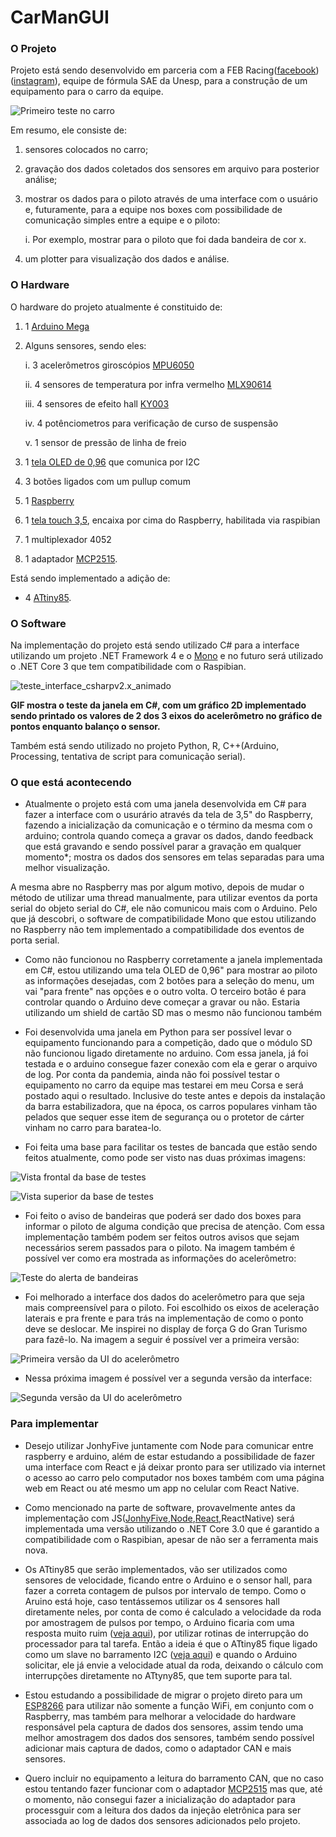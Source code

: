 # CarManGUI

### O Projeto
 
Projeto está sendo desenvolvido em parceria com a FEB Racing([facebook](https://www.facebook.com/equipefebracing))([instagram](https://www.instagram.com/febracing/?hl=pt)), equipe de fórmula SAE da Unesp, para a construção de um equipamento para o carro da equipe.


![Primeiro teste no carro](static%2Fprimeiro_teste_no_carro.jpeg)


Em resumo, ele consiste de:

1. sensores colocados no carro;
2. gravação dos dados coletados dos sensores em arquivo para posterior análise;
3. mostrar os dados para o piloto através de uma interface com o usuário e, futuramente, para a equipe nos boxes com possibilidade de comunicação simples entre a equipe e o piloto:
   
    i. Por exemplo, mostrar para o piloto que foi dada bandeira de cor x.
4. um plotter para visualização dos dados e análise.


### O Hardware
   
O hardware do projeto atualmente é constituido de:

1. 1 [Arduino Mega](https://www.arduino.cc/en/Guide/ArduinoMega2560)
2. Alguns sensores, sendo eles:

   i. 3 acelerômetros giroscópios [MPU6050](https://www.letscontrolit.com/wiki/index.php/MPU6050)

   ii. 4 sensores de temperatura por infra vermelho [MLX90614](https://forum.arduino.cc/index.php?topic=577921.0)

   iii. 4 sensores de efeito hall [KY003](https://www.instructables.com/Arduino-Magnetic-FIELD-Detector-Using-the-KY-003-o/)

   iv. 4 potênciometros para verificação de curso de suspensão
   
    v. 1 sensor de pressão de linha de freio

3. 1 [tela OLED de 0,96](https://randomnerdtutorials.com/guide-for-oled-display-with-arduino/) que comunica por I2C
4. 3 botões ligados com um pullup comum
5. 1 [Raspberry](https://circuitdigest.com/simple-raspberry-pi-projects-for-beginners)
6. 1 [tela touch 3,5](https://www.youtube.com/watch?v=Fj3wq98pd20), encaixa por cima do Raspberry, habilitada via raspibian
7. 1 multiplexador 4052
8. 1 adaptador [MCP2515](https://www.electronicshub.org/arduino-mcp2515-can-bus-tutorial/).
 
  
Está sendo implementado a adição de:
  - 4 [ATtiny85](https://thewanderingengineer.com/2014/02/17/attiny-i2c-slave/).


### O Software

Na implementação do projeto está sendo utilizado C# para a interface utilizando um projeto .NET Framework 4 e o [Mono](https://www.mono-project.com/docs/getting-started/install/linux/#debian-ubuntu-and-derivatives) e no futuro será utilizado o .NET Core 3 que tem compatibilidade com o Raspibian.


![teste_interface_csharpv2.x_animado](static%2Fteste_interface_csharpv2.x_animado.gif)

__GIF mostra o teste da janela em C#, com um gráfico 2D implementado sendo printado os valores de 2 dos 3 eixos do acelerômetro no gráfico de pontos enquanto balanço o sensor.__

Também está sendo utilizado no projeto Python, R, C++(Arduino, Processing, tentativa de script para comunicação serial).


### O que está acontecendo


- Atualmente o projeto está com uma janela desenvolvida em C# para fazer a interface com o usurário através da tela de 3,5" do Raspberry, fazendo a inicialização da comunicação e o término da mesma com o arduino; controla quando começa a gravar os dados, dando feedback que está gravando e sendo possível parar a gravação em qualquer momento*; mostra os dados dos sensores em telas separadas para uma melhor visualização.


A mesma abre no Raspberry mas por algum motivo, depois de mudar o método de utilizar uma thread manualmente, para utilizar eventos da porta serial do objeto serial do C#, ele não comunicou mais com o Arduino. Pelo que já descobri, o software de compatibilidade Mono que estou utilizando no Raspberry não tem implementado a compatibilidade dos eventos de porta serial.


- Como não funcionou no Raspberry corretamente a janela implementada em C#, estou utilizando uma tela OLED de 0,96" para mostrar ao piloto as informações desejadas, com 2 botões para a seleção do menu, um vai "para frente" nas opções e o outro volta. O terceiro botão é para controlar quando o Arduino deve começar a gravar ou não. Estaria utilizando um shield de cartão SD mas o mesmo não funcionou também


- Foi desenvolvida uma janela em Python para ser possível levar o equipamento funcionando para a competição, dado que o módulo SD não funcionou ligado diretamente no arduino. Com essa janela, já foi testada e o arduino consegue fazer conexão com ela e gerar o arquivo de log. Por conta da pandemia, ainda não foi possível testar o equipamento no carro da equipe mas testarei em meu Corsa e será postado aqui o resultado. 
Inclusive do teste antes e depois da instalação da barra estabilizadora, que na época, os carros populares vinham tão pelados que sequer esse item de segurança ou o protetor de cárter vinham no carro para baratea-lo.


 - Foi feita uma base para facilitar os testes de bancada que estão sendo feitos atualmente, como pode ser visto nas duas próximas imagens:


![Vista frontal da base de testes](static%2Fbase_teste_v1.1_view2.jpeg)

![Vista superior da base de testes](static%2Fbase_teste_v1.1_view6.jpeg)


 - Foi feito o aviso de bandeiras que poderá ser dado dos boxes para informar o piloto de alguma condição que precisa de atenção. Com essa implementação também podem ser feitos outros avisos que sejam necessários serem passados para o piloto. Na imagem também é possível ver como era mostrada as informações do acelerômetro:


![Teste do alerta de bandeiras](static%2Fteste_alerta_bandeiras.gif)


 - Foi melhorado a interface dos dados do acelerômetro para que seja mais compreensível para o piloto. Foi escolhido os eixos de aceleração laterais e pra frente e para trás na implementação de como o ponto deve se deslocar. Me inspirei no display de força G do Gran Turismo para fazê-lo. Na imagem a seguir é possível ver a primeira versão:

![Primeira versão da UI do acelerômetro](static%2Fteste_UI_acelerometro_1.0.gif)


 - Nessa próxima imagem é possível ver a segunda versão da interface:

 
![Segunda versão da UI do acelerômetro](static%2Fteste_UI_acelerometro_1.1.gif)


### Para implementar
- Desejo utilizar JonhyFive juntamente com Node para comunicar entre raspberry e arduino, além de estar estudando a possibilidade de fazer uma interface com React e já deixar pronto para ser utilizado via internet o acesso ao carro pelo computador nos boxes também com uma página web em React ou até mesmo um app no celular com React Native.

- Como mencionado na parte de software, provavelmente antes da implementação com JS([JonhyFive](http://johnny-five.io/),[Node](https://www.instructables.com/NodeJs-and-Arduino/),[React](https://awot.net/en/guide/tutorial.html),ReactNative) será implementada uma versão utilizando o .NET Core 3.0 que é garantido a compatibilidade com o Raspibian, apesar de não ser a ferramenta mais nova.

- Os ATtiny85 que serão implementados, vão ser utilizados como sensores de velocidade, ficando entre o Arduino e o sensor hall, para fazer a correta contagem de pulsos por intervalo de tempo. Como o Aruino está hoje, caso tentássemos utilizar os 4 sensores hall diretamente neles, por conta de como é calculado a velocidade da roda por amostragem de pulsos por tempo, o Arduino ficaria com uma resposta muito ruim ([veja aqui](https://forum.arduino.cc/index.php?topic=519300.0)), por utilizar rotinas de interrupção do processador para tal tarefa. Então a ideia é que o ATtiny85 fique ligado como um slave no barramento I2C ([veja aqui](https://thewanderingengineer.com/2014/02/17/attiny-i2c-slave/)) e quando o Arduino solicitar, ele já envie a velocidade atual da roda, deixando o cálculo com interrupções diretamente no ATtyny85, que tem suporte para tal.

- Estou estudando a possibilidade de migrar o projeto direto para um [ESP8266](https://github.com/esp8266/Arduino) para utilizar não somente a função WiFi, em conjunto com o Raspberry, mas também para melhorar a velocidade do hardware responsável pela captura de dados dos sensores, assim tendo uma melhor amostragem dos dados dos sensores, também sendo possível adicionar mais captura de dados, como o adaptador CAN e mais sensores.

- Quero incluir no equipamento a leitura do barramento CAN, que no caso estou tentando fazer funcionar com o adaptador [MCP2515](https://www.electronicshub.org/arduino-mcp2515-can-bus-tutorial/) mas que, até o momento, não consegui fazer a inicialização do adaptador para processguir com a leitura dos dados da injeção eletrônica para ser associada ao log de dados dos sensores adicionados pelo projeto.
